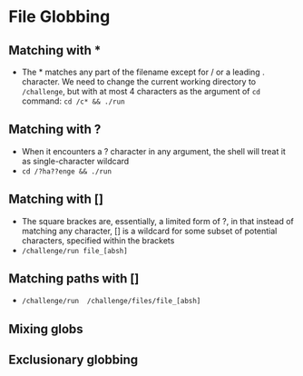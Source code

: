 # File Globbing

## Matching with *

- The * matches any part of the filename except for / or a leading . character. We need to change the current working directory to `/challenge`, but with at most 4 characters as the argument of `cd` command: `cd /c* && ./run`

## Matching with ?

- When it encounters a ? character in any argument, the shell will treat it as single-character wildcard
- `cd /?ha??enge && ./run`

## Matching with []

- The square brackes are, essentially, a limited form of ?, in that instead of matching any character, [] is a wildcard for some subset of potential characters, specified within the brackets
- `/challenge/run file_[absh]`

## Matching paths with []

- `/challenge/run  /challenge/files/file_[absh]`

## Mixing globs

## Exclusionary globbing
